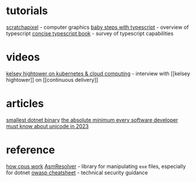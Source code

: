 # tutorials
[scratchapixel](https://scratchapixel.com) - computer graphics
[baby steps with typescript](https://www.telerik.com/blogs/baby-steps-typescript) - overview of typescript
[concise typescript book](https://github.com/gibbok/typescript-book) - survey of typescript capabilities

# videos
[kelsey hightower on kubernetes & cloud computing](https://www.youtube.com/watch?v=zkEYxCmPGqU) - interview with [[kelsey hightower]] on [[continuous delivery]]

# articles
[smallest dotnet binary](https://blog.washi.dev/posts/tinysharp/)
[the absolute minimum every software developer must know about unicode in 2023](https://tonsky.me/blog/unicode)

# reference
[how cpus work](https://cpu.land/)
[AsmResolver](https://docs.washi.dev/asmresolver/guides/dotnet/index.html) - library for manipulating `exe` files, especially for dotnet
[owasp cheatsheet](https://cheatsheetseries.owasp.org/) - technical security guidance
